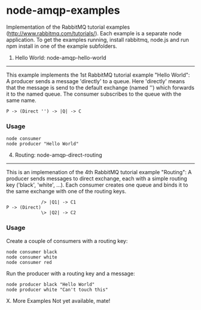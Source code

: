 node-amqp-examples
==================

Implementation of the RabbitMQ tutorial examples (http://www.rabbitmq.com/tutorials/). 
Each example is a separate node application. To get the examples running, install rabbitmq, node.js and 
run npm install in one of the example subfolders.

1. Hello World: node-amqp-hello-world
------------------------

This example implements the 1st RabbitMQ tutorial example "Hello World":
A producer sends a message 'directly' to a queue. Here 'directly' means that the message is send to the default exchange (named '') which forwards it to the named queue. The consumer subscribes to the queue with the same name.

    P -> (Direct '') -> |Q| -> C

### Usage
 
```shell
node consumer
node producer "Hello World"
```

4. Routing: node-amqp-direct-routing
------------------------

This is an implemenation of the 4th RabbitMQ tutorial example "Routing": 
A producer sends messages to direct exchange, each with a simple routing key ('black', 'white', ...). 
Each consumer creates one queue and binds it to the same exchange with one of the routing keys.
            
                 /> |Q1| -> C1
    P -> (Direct) 
                 \> |Q2| -> C2

### Usage

Create a couple of consumers with a routing key:

```shell
node consumer black
node consumer white
node consumer red
```

Run the producer with a routing key and a message:

```shell
node producer black "Hello World"
node producer white "Can't touch this"
```

X. More Examples 
Not yet available, mate!
